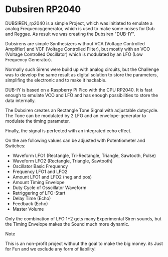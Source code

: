 # Dubsiren RP2040

DUBSIREN_rp2040 is a simple Project, which was initiated to emulate a analog Frequencygenerator, which is used to make some noises for Dub and Reggae.
As result we was creating the Dubsiren "DUB-IY". 

Dubsirens are simple Synthesizers without VCA (Voltage Controlled Amplifier) and VCF (Voltage Controlled Filter), 
but mostly with an VCO (Voltage Controlled Oscillator) which is modulated by an LFO (Low Frequency Generator).


Normally such Sirens were build up with analog circuits, but the Challenge was to develop the same result as digital solution to store the parameters, simplifing the electronic and to make it hackable.

DUB-IY is based on a Raspberry Pi Pico with the CPU RP2040. It is fast enough to emulate VCO and LFO and has enough possibilities to store the data internally.

The Dubsiren creates an Rectangle Tone Signal with adjustable dutycycle.
The Tone can be modulated by 2 LFO and an envelope-generator to modulate the timing parameter. 

Finally, the signal is perfected with an integrated echo effect. 

On the  are following values can be adjusted with Potentiometer and Switches:

* Waveform LFO1 
(Rectangle, Tri-Rectangle, Triangle, Sawtooth, Pulse) 
* Waveform LFO2 (Rectangle, Triangle, Sawtooth) 
* Oscillator Basic Frequency
* Frequency LFO1 and LFO2
* Amount LFO1 and LFO2 (neg.and pos)
* Amount Timing Envelope
* Duty Cycle of Osscillator Waveform
* Retriggering of LFO-Start
* Delay Time (Echo) 
* Feedback (Echo) 
* Master Volume

Only the combination of LFO 1+2 gets many Experimental Siren sounds, but  the Timing Envelope makes the Sound much more dynamic. 



>[!NOTE]
   >
   >This is an non-profit project without the goal to make the big money.
   > its Just for Fun and we exclude any form of liability!



